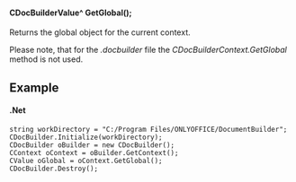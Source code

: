 #### CDocBuilderValue^ GetGlobal();

Returns the global object for the current context.

Please note, that for the *.docbuilder* file the *CDocBuilderContext.GetGlobal* method is not used.

## Example

#### .Net

```
string workDirectory = "C:/Program Files/ONLYOFFICE/DocumentBuilder";
CDocBuilder.Initialize(workDirectory);
CDocBuilder oBuilder = new CDocBuilder();
CContext oContext = oBuilder.GetContext();
CValue oGlobal = oContext.GetGlobal();
CDocBuilder.Destroy();
```
